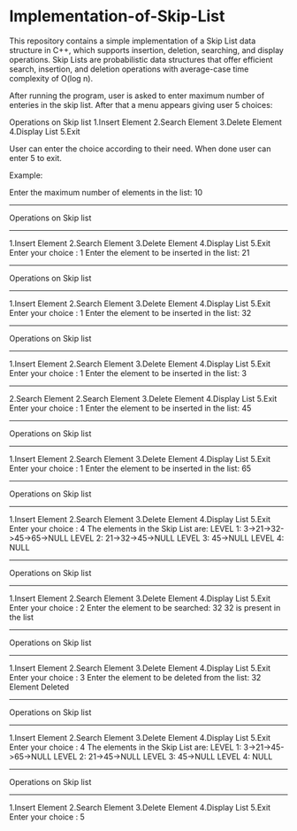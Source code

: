# Implementation-of-Skip-List

This repository contains a simple implementation of a Skip List data structure in C++, which supports insertion, deletion, searching, and display operations. Skip Lists are probabilistic data structures that offer efficient search, insertion, and deletion operations with average-case time complexity of O(log n).

After running the program, user is asked to enter maximum number of enteries in the skip list.
After that a menu appears giving user 5 choices:

Operations on Skip list
1.Insert Element
2.Search Element
3.Delete Element
4.Display List
5.Exit

User can enter the choice according to their need.
When done user can enter 5 to exit.

Example: 

Enter the maximum number of elements in the list: 10

-----------------------

Operations on Skip list

-----------------------
1.Insert Element
2.Search Element
3.Delete Element
4.Display List 
5.Exit 
Enter your choice : 1
Enter the element to be inserted in the list: 21

-----------------------

Operations on Skip list

-----------------------
1.Insert Element
2.Search Element
3.Delete Element
4.Display List
5.Exit
Enter your choice : 1
Enter the element to be inserted in the list: 32

-----------------------

Operations on Skip list

-----------------------
1.Insert Element
2.Search Element
3.Delete Element
4.Display List
5.Exit
Enter your choice : 1
Enter the element to be inserted in the list: 3

-----------------------

2.Search Element
2.Search Element
3.Delete Element
4.Display List
5.Exit
Enter your choice : 1
Enter the element to be inserted in the list: 45

-----------------------

Operations on Skip list

-----------------------
1.Insert Element
2.Search Element
3.Delete Element
4.Display List
5.Exit
Enter your choice : 1
Enter the element to be inserted in the list: 65

-----------------------

Operations on Skip list

-----------------------
1.Insert Element
2.Search Element
3.Delete Element
4.Display List 
5.Exit 
Enter your choice : 4
The elements in the Skip List are: 
LEVEL 1: 3->21->32->45->65->NULL
LEVEL 2: 21->32->45->NULL
LEVEL 3: 45->NULL
LEVEL 4: NULL

-----------------------

Operations on Skip list

-----------------------
1.Insert Element
2.Search Element
3.Delete Element
4.Display List
5.Exit
Enter your choice : 2
Enter the element to be searched: 32
32 is present in the list

-----------------------

Operations on Skip list

-----------------------
1.Insert Element
2.Search Element
3.Delete Element
4.Display List
5.Exit
Enter your choice : 3
Enter the element to be deleted from the list: 32
Element Deleted

-----------------------

Operations on Skip list

-----------------------
1.Insert Element
2.Search Element
3.Delete Element
4.Display List
5.Exit
Enter your choice : 4
The elements in the Skip List are: 
LEVEL 1: 3->21->45->65->NULL
LEVEL 2: 21->45->NULL
LEVEL 3: 45->NULL
LEVEL 4: NULL

-----------------------

Operations on Skip list

-----------------------
1.Insert Element
2.Search Element
3.Delete Element
4.Display List
5.Exit
Enter your choice : 5
